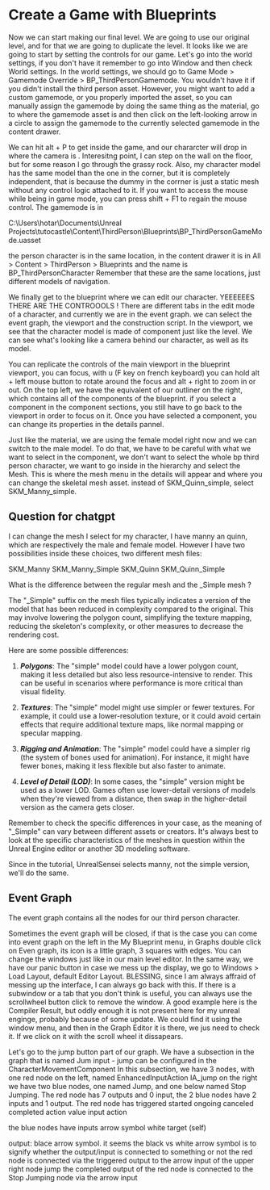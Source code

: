 # Create a Game with Blueprints

Now we can start making our final level.
We are going to use our original level, and for that we are going to duplicate the level.
It looks like we are going to start by setting the controls for our game.
Let's go into the world settings, if you don't have it remember to go into Window and then check World settings.
In the world settings, we should go to Game Mode > Gamemode Override > BP_ThirdPersonGamemode.
You wouldn't have it if you didn't install the third person asset. However, you might want to add a custom gamemode, or you properly imported the asset, so you can manually assign the gamemode by doing the same thing as the material, go to where the gamemode asset is and then click on the left-looking arrow in a circle to assign the gamemode to the currently selected gamemode in the content drawer.

We can hit alt + P to get inside the game, and our chararcter will drop in where the camera is .
Interesitng point, I can step on the wall on the floor, but for some reason I go through the grassy rock.
Also, my character model has the same model than the one in the corner, but it is completely independent, that is because the dummy in the corrner is just a static mesh without any control logic attached to it.
If you want to access the mouse while being in game mode, you can press shift + F1 to regain the mouse control.
The gamemode is in

C:\Users\hotar\Documents\Unreal Projects\tutocastle\Content\ThirdPerson\Blueprints\BP_ThirdPersonGameMode.uasset

the person character is in the same location, in the content drawer it is in
All > Content > ThirdPerson > Blueprints
and the name is BP_ThirdPersonCharacter
Remember that these are the same locations, just different models of navigation.

We finally get to the blueprint where we can edit our character.
YEEEEEES THERE ARE THE CONTROOOLS !
There are different tabs in the edit mode of a character, and currently we are in the event graph.
we can select the event graph, the viewport and the construction script.
In the viewport, we see that the character model is made of component just like the level.
We can see what's looking like a camera behind our character, as well as its model.

You can replicate the controls of the main viewport in the blueprint viewport, you can focus, with u (F key on french keyboard)
you can hold alt + left mouse button to rotate around the focus and alt + right to zoom in or out.
On the top left, we have the equivalent of our outliner on the right, which contains all of the components of the blueprint.
if you select a component in the component sections, you still have to go back to the viewport in order to focus on it.
Once you have selected a component, you can change its properties in the details pannel.

Just like the material, we are using the female model right now and we can switch to the male model.
To do that, we have to be careful with what we want to select in the component, we don't want to select the whole bp third person character, we want to go inside in the hierarchy and select the Mesh. This is where the mesh menu in the details will appear and where you can change the skeletal mesh asset.
instead of SKM_Quinn_simple, select SKM_Manny_simple.

## Question for chatgpt

I can change the mesh I select for my character, I have manny an quinn, which are respectively the male and female model. However I have two possibilities inside these choices, two different mesh files:

SKM_Manny
SKM_Manny_Simple
SKM_Quinn
SKM_Quinn_Simple

What is the difference between the regular mesh and the _Simple mesh ?

The "_Simple" suffix on the mesh files typically indicates a version of the model that has been reduced in complexity compared to the original. This may involve lowering the polygon count, simplifying the texture mapping, reducing the skeleton's complexity, or other measures to decrease the rendering cost.

Here are some possible differences:

1. ***Polygons***: The "simple" model could have a lower polygon count, making it less detailed but also less resource-intensive to render. This can be useful in scenarios where performance is more critical than visual fidelity.

2. ***Textures***: The "simple" model might use simpler or fewer textures. For example, it could use a lower-resolution texture, or it could avoid certain effects that require additional texture maps, like normal mapping or specular mapping.

3. ***Rigging and Animation***: The "simple" model could have a simpler rig (the system of bones used for animation). For instance, it might have fewer bones, making it less flexible but also faster to animate.

4. ***Level of Detail (LOD)***: In some cases, the "simple" version might be used as a lower LOD. Games often use lower-detail versions of models when they're viewed from a distance, then swap in the higher-detail version as the camera gets closer.

Remember to check the specific differences in your case, as the meaning of "_Simple" can vary between different assets or creators. It's always best to look at the specific characteristics of the meshes in question within the Unreal Engine editor or another 3D modeling software.

Since in the tutorial, UnrealSensei selects manny, not the simple version, we'll do the same.

## Event Graph

The event graph contains all the nodes for our third person character.

Sometimes the event graph will be closed, if that is the case you can come into event graph on the left in the My Blueprint menu, in Graphs double click on Even graph, its icon is a little graph, 3 squares with edges.
You can change the windows just like in our main level editor.
In the same way, we have our panic button in case we mess up the display, we go to Windows > Load Layout, default Editor Layout.
BLESSING, since I am always affraid of messing up the interface, I can always go back with this.
If there is a subwindow or a tab that you don't think is useful, you can always use the scrollwheel button click to remove the window.
A good example here is the Compiler Result, but oddly enough it is not present here for my unreal enginge, probably because of some update. We could find it using the window menu, and then in the Graph Editor it is there, we jus need to check it. If we click on it with the scroll wheel it dissapears.

Let's go to the jump button part of our graph.
We have a subsection in the graph that is named Jum input - jump can be configured in the CharacterMovementComponent
In this subsection, we have 3 nodes, with one red node on the left, named EnhancedInputAction IA_jump
on the right we have two blue nodes, one named Jump, and one below named Stop Jumping.
The red node has 7 outputs and 0 input, the 2 blue nodes have 2 inputs and 1 output.
The red node has
triggered
started
ongoing
canceled
completed
action value
input action

the blue nodes have inputs 
arrow symbol white
target (self)

output: blace arrow symbol.
it seems the black vs white arrow symbol is to signify whether the output/input is connected to something or not
the red node is connected via the triggered output to the arrow input of the upper right node jump
the completed output of the red node is connected to the Stop Jumping node via the arrow input

